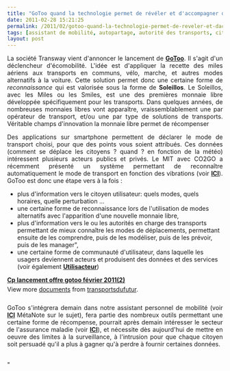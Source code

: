 ```yaml
---
title: "GoToo quand la technologie permet de révéler et d'accompagner des comportements positifs"
date: 2011-02-28 15:21:25
permalink: /2011/02/gotoo-quand-la-technologie-permet-de-reveler-et-daccompagner-des-comportements-positifs.html
tags: [assistant de mobilité, autopartage, autorité des transports, citoyen, commuter, confiance, covoiturage, données réelles, Efficacité énergétique, Santé, surveillance]
layout: post
---
```


<p style="text-align: justify">La société Transway vient d'annoncer le lancement de <strong><a href="http://www.gotoo.fr/" target="_blank">GoToo</a></strong>. Il s'agit d'un déclencheur d'écomobilité. L'idée est d'appliquer la recette des miles aériens aux transports en communs, vélo, marche, et autres modes alternatifs à la voiture. Cette solution permet donc une certaine forme de <em>reconnaissance </em>qui est valorisée sous la forme de <strong>Soleillos</strong>. Le Soleillos, avec les Miles ou les Smiles, est une des premières monnaie libre développée spécifiquement pour les transports. Dans quelques années, de nombreuses monnaies libres vont apparaître, vraissemblablement une par opérateur de transport, et/ou une par type de solutions de transports. Véritable champs d'innovation la monnaie libre permet de récompenser</p> <p style="text-align: justify">Des applications sur smartphone permettent de déclarer le mode de transport choisi, pour que des points vous soient attribués. Ces données (comment se déplace les citoyens ? quand ? en fonction de la météo) intéressent plusieurs acteurs publics et privés. Le MIT avec CO2GO a récemment présenté un système permettant de reconnaître automatiquement le mode de transport en fonction des vibrations (voir <strong><a href="https://gabrielplassat.github.io/transportsdufutur/2011/01/le-mit-developpe-un-outil-co2go-qui-estime-sans-aucune-action-de-la-personne-ses-emissions-de-co2-liees-a-ces-deplacem.html" target="_blank">ICI</a></strong>). GoToo est donc une étape vers à la fois : </p>  <!--more-->   <ul> <li>plus d'information vers le citoyen utilisateur: quels modes, quels horaires, quelle perturbation ...</li> <li>une certaine forme de reconnaissance lors de l'utilisation de modes alternatifs avec l'apparition d'une nouvelle monnaie libre,</li> <li>plus d'information vers le ou les autorités en charge des transports permettant de mieux connaître les modes de déplacements, permettant ensuite de les comprendre, puis de les modéliser, puis de les prévoir, puis de les manager",</li> <li>une certaine forme de communauté d'utilisateur, dans laquelle les usagers deviennent acteurs et produisent des données et des services (voir également <strong><a href="https://gabrielplassat.github.io/transportsdufutur/2010/06/utilisacteur-testntrust-seeclickfix-vers-un-kit-de-lobby-citoyen.html" target="_blank">Utilisacteur</a></strong>)</li> </ul> <div id="__ss_7087518" style="width: 477px"><strong style="margin: 12px 0 4px"><a href="http://www.slideshare.net/transportsdufutur/cp-lancement-offre-gotoo-fvrier-20112" title="Cp lancement offre gotoo février 2011(2)">Cp lancement offre gotoo février 2011(2)</a></strong>        <div style="padding: 5px 0 12px">View more <a href="http://www.slideshare.net/">documents</a> from <a href="http://www.slideshare.net/transportsdufutur">transportsdufutur</a>.</div> </div> <p style="text-align: justify">GoToo s'intégrera demain dans notre assistant personnel de mobilité (voir <strong><a href="https://gabrielplassat.github.io/transportsdufutur/2010/11/metanote-tdf-10-nous-etions-nous-sommes-et-nous-serons-des-cyborgs-lassistant-personnel-de-mobilite.html" target="_blank">ICI</a> </strong>MétaNote sur le sujet), fera partie des nombreux outils permettant une certaine forme de récompense, pourrait après demain intéresser le secteur de l'assurance maladie (voir <strong><a href=" /2010/01/plan-national-de-prevention-par-lactivite-physique-ou-sportive.html" target="_blank">ICI</a></strong>), et nécessite dès aujourd'hui de mettre en oeuvre des limites à la surveillance, à l'intrusion pour que chaque citoyen soit persuadé qu'il a plus à gagner qu'à perdre à fournir certaines données.<br /> </p>"
